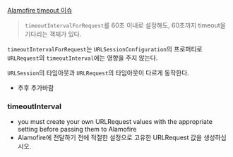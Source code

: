 [Alamofire timeout 이슈](https://github.com/Alamofire/Alamofire/issues/2732)

 > `timeoutIntervalForRequest`를 60초 이내로 설정해도, 60초까지 timeout을 기다리는 객체가 있다.

`timeoutIntervalForRequest`는 `URLSessionConfiguration`의 프로퍼티로 `URLRequest`의 `timeoutInterval`에는 영향을 주지 않는다.

`URLSession`의 타임아웃과 `URLRequest`의 타임아웃이 다르게 동작한다.
- 추후 추가바람

### timeoutInterval
- you must create your own URLRequest values with the appropriate setting before passing them to Alamofire
- Alamofire에 전달하기 전에 적절한 설정으로 고유한 URLRequest 값을 생성하십시오.